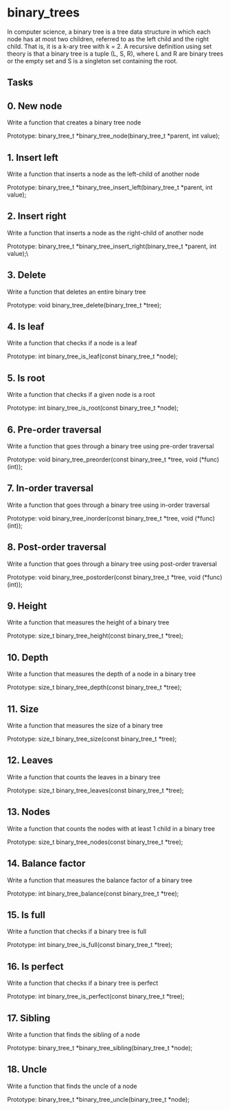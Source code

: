 # binary_trees

In computer science, a binary tree is a tree data structure in which each node has at most two children, referred to as the left child and the right child. That is, it is a k-ary tree with k = 2. A recursive definition using set theory is that a binary tree is a tuple (L, S, R), where L and R are binary trees or the empty set and S is a singleton set containing the root.

## Tasks

## 0. New node

Write a function that creates a binary tree node

Prototype: binary_tree_t *binary_tree_node(binary_tree_t *parent, int value);

## 1. Insert left

Write a function that inserts a node as the left-child of another node

Prototype: binary_tree_t *binary_tree_insert_left(binary_tree_t *parent, int value);

## 2. Insert right

Write a function that inserts a node as the right-child of another node

Prototype: binary_tree_t *binary_tree_insert_right(binary_tree_t *parent, int value);\

## 3. Delete

Write a function that deletes an entire binary tree

Prototype: void binary_tree_delete(binary_tree_t *tree);

## 4. Is leaf

Write a function that checks if a node is a leaf

Prototype: int binary_tree_is_leaf(const binary_tree_t *node);

## 5. Is root

Write a function that checks if a given node is a root

Prototype: int binary_tree_is_root(const binary_tree_t *node);

## 6. Pre-order traversal

Write a function that goes through a binary tree using pre-order traversal

Prototype: void binary_tree_preorder(const binary_tree_t *tree, void (*func)(int));

## 7. In-order traversal

Write a function that goes through a binary tree using in-order traversal

Prototype: void binary_tree_inorder(const binary_tree_t *tree, void (*func)(int));

## 8. Post-order traversal

Write a function that goes through a binary tree using post-order traversal

Prototype: void binary_tree_postorder(const binary_tree_t *tree, void (*func)(int));

## 9. Height

Write a function that measures the height of a binary tree

Prototype: size_t binary_tree_height(const binary_tree_t *tree);

## 10. Depth

Write a function that measures the depth of a node in a binary tree

Prototype: size_t binary_tree_depth(const binary_tree_t *tree);

## 11. Size

Write a function that measures the size of a binary tree

Prototype: size_t binary_tree_size(const binary_tree_t *tree);

## 12. Leaves

Write a function that counts the leaves in a binary tree

Prototype: size_t binary_tree_leaves(const binary_tree_t *tree);

## 13. Nodes

Write a function that counts the nodes with at least 1 child in a binary tree

Prototype: size_t binary_tree_nodes(const binary_tree_t *tree);

## 14. Balance factor

Write a function that measures the balance factor of a binary tree

Prototype: int binary_tree_balance(const binary_tree_t *tree);

## 15. Is full

Write a function that checks if a binary tree is full

Prototype: int binary_tree_is_full(const binary_tree_t *tree);

## 16. Is perfect

Write a function that checks if a binary tree is perfect

Prototype: int binary_tree_is_perfect(const binary_tree_t *tree);

## 17. Sibling

Write a function that finds the sibling of a node

Prototype: binary_tree_t *binary_tree_sibling(binary_tree_t *node);

## 18. Uncle

Write a function that finds the uncle of a node

Prototype: binary_tree_t *binary_tree_uncle(binary_tree_t *node);